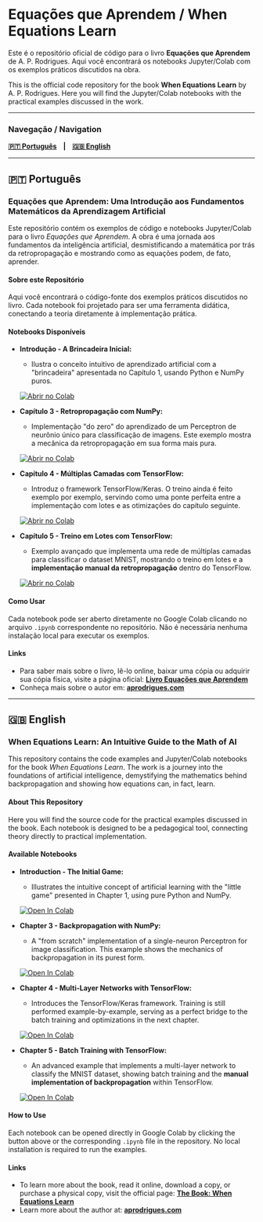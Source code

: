 # Equações que Aprendem / When Equations Learn

Este é o repositório oficial de código para o livro **Equações que Aprendem** de A. P. Rodrigues. Aqui você encontrará os notebooks Jupyter/Colab com os exemplos práticos discutidos na obra.

This is the official code repository for the book **When Equations Learn** by A. P. Rodrigues. Here you will find the Jupyter/Colab notebooks with the practical examples discussed in the work.

---

### Navegação / Navigation

**[🇵🇹 Português](#secao-portugues) &nbsp;&nbsp;&nbsp;|&nbsp;&nbsp;&nbsp; [🇬🇧 English](#secao-ingles)**
<!-- **[🇵🇹 Português](#português) &nbsp;&nbsp;&nbsp;|&nbsp;&nbsp;&nbsp; [🇬🇧 English](#english)** -->

---
<a name="secao-portugues"></a>
## 🇵🇹 Português

### Equações que Aprendem: Uma Introdução aos Fundamentos Matemáticos da Aprendizagem Artificial

Este repositório contém os exemplos de código e notebooks Jupyter/Colab para o livro *Equações que Aprendem*. A obra é uma jornada aos fundamentos da inteligência artificial, desmistificando a matemática por trás da retropropagação e mostrando como as equações podem, de fato, aprender.

#### Sobre este Repositório

Aqui você encontrará o código-fonte dos exemplos práticos discutidos no livro. Cada notebook foi projetado para ser uma ferramenta didática, conectando a teoria diretamente à implementação prática.

#### Notebooks Disponíveis

* **Introdução - A Brincadeira Inicial:**
    * Ilustra o conceito intuitivo de aprendizado artificial com a "brincadeira" apresentada no Capítulo 1, usando Python e NumPy puros.

    [![Abrir no Colab](https://colab.research.google.com/assets/colab-badge.svg)](https://colab.research.google.com/github/aleperrod/perceptron-book/blob/master/equacoes_que_aprendem_capitulo_0_exemplo_1.ipynb)

* **Capítulo 3 - Retropropagação com NumPy:**
    * Implementação "do zero" do aprendizado de um Perceptron de neurônio único para classificação de imagens. Este exemplo mostra a mecânica da retropropagação em sua forma mais pura.

    [![Abrir no Colab](https://colab.research.google.com/assets/colab-badge.svg)](https://colab.research.google.com/github/aleperrod/perceptron-book/blob/master/equacoes_que_aprendem_capitulo_3_exemplo_3.ipynb)
    

* **Capítulo 4 - Múltiplas Camadas com TensorFlow:**
    * Introduz o framework TensorFlow/Keras. O treino ainda é feito exemplo por exemplo, servindo como uma ponte perfeita entre a implementação com lotes e as otimizações do capítulo seguinte.

    [![Abrir no Colab](https://colab.research.google.com/assets/colab-badge.svg)](https://colab.research.google.com/github/aleperrod/perceptron-book/blob/master/equacoes_que_aprendem_capitulo_4_exemplo_1.ipynb)

* **Capítulo 5 - Treino em Lotes com TensorFlow:**
    * Exemplo avançado que implementa uma rede de múltiplas camadas para classificar o dataset MNIST, mostrando o treino em lotes e a **implementação manual da retropropagação** dentro do TensorFlow.

    [![Abrir no Colab](https://colab.research.google.com/assets/colab-badge.svg)](https://colab.research.google.com/github/aleperrod/perceptron-book/blob/master/equacoes_que_aprendem_capitulo_5_exemplo_2.ipynb)

#### Como Usar

Cada notebook pode ser aberto diretamente no Google Colab clicando no arquivo `.ipynb` correspondente no repositório. Não é necessária nenhuma instalação local para executar os exemplos.

#### Links

* Para saber mais sobre o livro, lê-lo online, baixar uma cópia ou adquirir sua cópia física, visite a página oficial: **[Livro Equações que Aprendem](https://www.aprodrigues.com/perceptron-page.html)**
* Conheça mais sobre o autor em: **[aprodrigues.com](https://aprodrigues.com)**

---
<a name="secao-ingles"></a>
## 🇬🇧 English

### When Equations Learn: An Intuitive Guide to the Math of AI

This repository contains the code examples and Jupyter/Colab notebooks for the book *When Equations Learn*. The work is a journey into the foundations of artificial intelligence, demystifying the mathematics behind backpropagation and showing how equations can, in fact, learn.

#### About This Repository

Here you will find the source code for the practical examples discussed in the book. Each notebook is designed to be a pedagogical tool, connecting theory directly to practical implementation.

#### Available Notebooks

* **Introduction - The Initial Game:**
    * Illustrates the intuitive concept of artificial learning with the "little game" presented in Chapter 1, using pure Python and NumPy.

    [![Open In Colab](https://colab.research.google.com/assets/colab-badge.svg)](https://colab.research.google.com/github/aleperrod/perceptron-book/blob/master/when_equations_learn_chapter_0_initial_game.ipynb)

* **Chapter 3 - Backpropagation with NumPy:**
    * A "from scratch" implementation of a single-neuron Perceptron for image classification. This example shows the mechanics of backpropagation in its purest form.

    [![Open In Colab](https://colab.research.google.com/assets/colab-badge.svg)](https://colab.research.google.com/github/aleperrod/perceptron-book/blob/master/when_equations_learn_chapter_3_numpy_backprop.ipynb)

* **Chapter 4 - Multi-Layer Networks with TensorFlow:**
    * Introduces the TensorFlow/Keras framework. Training is still performed example-by-example, serving as a perfect bridge to the batch training and optimizations in the next chapter.

    [![Open In Colab](https://colab.research.google.com/assets/colab-badge.svg)](https://colab.research.google.com/github/aleperrod/perceptron-book/blob/master/when_equations_learn_chapter_4_tensorflow_single_example.ipynb)

* **Chapter 5 - Batch Training with TensorFlow:**
    * An advanced example that implements a multi-layer network to classify the MNIST dataset, showing batch training and the **manual implementation of backpropagation** within TensorFlow.

    [![Open In Colab](https://colab.research.google.com/assets/colab-badge.svg)](https://colab.research.google.com/github/aleperrod/perceptron-book/blob/master/when_equations_learn_chapter_5_tensorflow_batch_training.ipynb)

#### How to Use

Each notebook can be opened directly in Google Colab by clicking the button above or the corresponding `.ipynb` file in the repository. No local installation is required to run the examples.

#### Links

* To learn more about the book, read it online, download a copy, or purchase a physical copy, visit the official page: **[The Book: When Equations Learn](https://www.aprodrigues.com/perceptron-in-english-page.html)**
* Learn more about the author at: **[aprodrigues.com](https://aprodrigues.com)**
